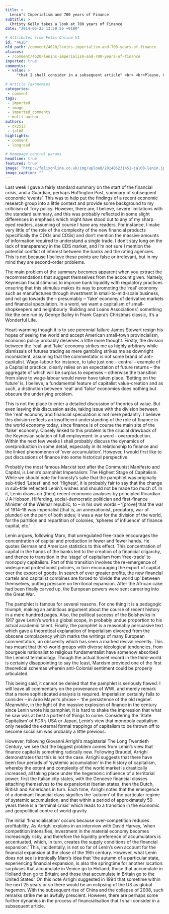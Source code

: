```yaml
---
title: >
  Lenin’s Imperialism and 700 years of Finance
subtitle: >
  Christy Kelly takes a look at 700 years of Finance
date: "2014-05-23 13:50:56 +0100"

# Attributes from Felix Online V1
id: "4620"
old_path: /comment/4620/lenins-imperialism-and-700-years-of-finance
aliases:
 - /comment/4620/lenins-imperialism-and-700-years-of-finance
imported: true
comments:
 - value: >
     "that I shall consider in a subsequent article" <br> <br>Please, God, no. No more.

# Article Taxonomies
categories:
 - comment
tags:
 - imported
 - image
 - imported_comments
 - multi-author
authors:
 - ck2513
 - jal08
highlights:
 - comment
 - longread

# Homepage control params
headline: true
featured: true
image: "http://felixonline.co.uk/img/upload/201405231451-jal08-lenin.jpg"
image_caption: ""
---
```


Last week I gave a fairly standard summary on the start of the financial crisis, and a Guardian, perhaps Huffington Post, summary of subsequent economic ‘events’. This was to help put the findings of a recent economic research group into a little context and provide some background to my criticism of Tory policy. However, there are, I believe, severe limitations with the standard summary, and this was probably reflected in some slight differences in emphasis which might have stood out to any of my sharp eyed readers, assuming of course I have any readers. For instance, I make very little of the role of the complexity of the new financial products (specifically the CDOs and CDSs) and don’t mention the massive amounts of information required to understand a single trade. I don’t stay long on the lack of transparency in the CDS market, and I’m not sure I mention the potential conflict of interest between the banks and the rating agencies. This is not because I believe these points are false or irrelevant, but in my mind they are second-order problems.

The main problem of the summary becomes apparent when you extract the recommendations that suggest themselves from the account given. Namely, Keynesian fiscal stimulus to improve bank liquidity with regulatory practices ensuring that this stimulus makes its way to promoting the ‘real’ economy such as manufactures through investment in small-to-mid-scale business, and not go towards the – presumably – ‘fake’ economy of derivative markets and financial speculation. In a word, we want a capitalism of small-shopkeepers and neighbourly ‘Building and Loans Associations’, something like the one run by George Bailey in Frank Capra’s Christmas classic, It’s a Wonderful Life.

Heart-warming though it is to see perennial failure James Stewart resign his hopes of seeing the world and accept American small-town provincialism, economic policy probably deserves a little more thought. Firstly, the division between the ‘real’ and ‘fake’ economy strikes me as highly arbitrary while dismissals of futures trading as mere gambling strikes me as downright inconsistent, assuming that the commentator is not some brand of anti-capitalist. Wage-labour for instance, to take just one – central – example of a Capitalist practice, clearly relies on an expectation of future returns – the aggregate of which will be surplus to expenses – otherwise the transition from slave to wage-labour would never have taken place. ‘Betting on the future’ is, I believe, a fundamental feature of capitalist value-creation and as such, a distinction between ‘real’ and ‘false’ economies does nothing but obscure the underlying problem.

This is not the place to enter a detailed discussion of theories of value. But even leaving this discussion aside, taking issue with the division between the ‘real’ economy and financial speculation is not mere pedantry. I believe this division reflects an insufficient understanding of the role of finance in the world economy today, since finance is of course the main site of the ‘false’ economy. Closely linked to this problem is the crucial drawback of the Keynesian solution of full employment: in a word - overproduction. Within the next few weeks I shall probably discuss the dynamics of overproduction in some detail, especially in its relationship to finance and the linked phenomenon of ‘over accumulation’. However, I would first like to put discussions of finance into some historical perspective.

Probably the most famous Marxist text after the Communist Manifesto and Capital, is Lenin’s pamphlet Imperialism: The Highest Stage of Capitalism. While we should note for honesty’s sake that the pamphlet was originally sub-titled ‘Latest’ and not ‘Highest’, it is probably fair to say that the change in sub-title reflected Lenin’s wishes and should not be made too much of. In it, Lenin draws on (then) recent economic analyses by principled Ricardian J A Hobson, Hilferding, social-democratic politician and first-finance Minister of the Weimar republic, to – in his own words – ‘[prove] that the war of 1914-18 was imperialist (that is, an annexationist, predatory, war of plunder) on the part of both sides; it was a war for the division of the world, for the partition and repartition of colonies, ‘spheres of influence’ of finance capital, etc.’

Lenin argues, following Marx, that unregulated free-trade encourages the concentration of capital and production in fewer and fewer hands. He quotes German and American statistics to this effect. This concentration of capital in the hands of the banks led to the creation of a financial oligarchy, and thence to transition in the ‘stage’ of capitalism from ‘free-trade’ to monopoly capitalism. Part of this transition involves the re-emergence of widespread protectionist policies, in turn encouraging the export of capital over the export of goods. In search of ever greater profits, the new financial cartels and capitalist combines are forced to ‘divide the world up’ between themselves, putting pressure on territorial expansion. After the African cake had been finally carved up, the European powers were sent careering into the Great War.

The pamphlet is famous for several reasons. For one thing it is a pedagogic triumph, making an ambitious argument about the course of recent history in a mere hundred pages. Also, the political success of the Bolsheviks in 1917 gave Lenin’s works a global scope, in probably undue proportion to his actual academic talent. Finally, the pamphlet is a reasonably persuasive text which gave a theoretical explanation of Imperialism divorced from the obscene complacency which marks the writings of many European commentators, an obscenity which has seen a marked revival recently. This has meant that third-world groups with diverse ideological tendencies, from bourgeois nationalist to religious fundamentalist have somehow absorbed the Leninist terminology. Though the actual Soviet record in the third-world is certainly disappointing to say the least, Marxism provided one of the first theoretical schemas wherein anti-Colonial sentiment could be properly articulated.

This being said, it cannot be denied that the pamphlet is seriously flawed. I will leave all commentary on the provenance of WWI, and merely remark that a more sophisticated analysis is required. Imperialism certainly fails to consider – in Arno Mayer’s phrase – ‘the persistence of the old regime’. Meanwhile, in the light of the massive explosion of finance in the century since Lenin wrote his pamphlet, it is hard to shake the impression that what he saw was at best a portent of things to come. Considering the ‘State Capitalism’ of FDR’s USA or Japan, Lenin’s view that monopoly capitalism only needed the external formal trappings of capitalism to be thrown off to become socialism was probably a little previous.

However, following Giovanni Arrighi’s magisterial The Long Twentieth Century, we see that the biggest problem comes from Lenin’s view that finance capital is something radically new. Following Braudel, Arrighi demonstrates that this is not the case. Arrighi suggests that there have been four periods of ‘systemic accumulation’ in the history of capitalism, whereby the extent and complexity of the world market is drastically increased, all taking place under the hegemonic influence of a territorial power; first the Italian city states, with the Genoese financial classes attaching themselves to the expansionist Iberian states, then the Dutch, British and Americans in turn. Each time, Arrighi notes that the emergence of a dominant financial class signifies the ‘autumn’ of the particular regime of systemic accumulation, and that within a period of approximately 50 years there is a ‘terminal crisis’ which leads to a transition in the economic and geopolitical centre of world gravity.

The initial ‘financialisation’ occurs because over-competition reduces profitability. As Arrighi explains in an interview with David Harvey, ‘when competition intensifies, investment in the material economy becomes increasingly risky, and therefore the liquidity preference of accumulators is accentuated, which, in turn, creates the supply conditions of the financial expansion.’ This, incidentally, is not so far of Lenin’s own account for the financial expansion at the close of the 19th century. However, what Lenin does not see is ironically Marx’s idea that ‘the autumn of a particular state, experiencing financial expansion, is also the springtime for another location: surpluses that accumulate in Venice go to Holland; those that accumulate in Holland then go to Britain; and those that accumulate in Britain go to the United States.’ On this note Arrighi suggested in 1994 that sometime within the next 25 years or so there would be an eclipsing of the US as global hegemon. With the subsequent rise of China and the collapse of 2008, such remarks strike me as awfully prescient. However, there are perhaps some further dynamics in the process of financialisation that I shall consider in a subsequent article.

